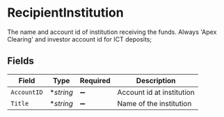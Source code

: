 # RecipientInstitution

The name and account id of institution receiving the funds. Always 'Apex Clearing' and investor account id for ICT deposits;


## Fields

| Field                     | Type                      | Required                  | Description               |
| ------------------------- | ------------------------- | ------------------------- | ------------------------- |
| `AccountID`               | **string*                 | :heavy_minus_sign:        | Account id at institution |
| `Title`                   | **string*                 | :heavy_minus_sign:        | Name of the institution   |